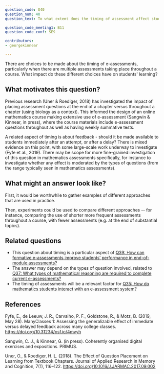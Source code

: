 ```yaml
---
question_code: Q40 
question_num: 40 
question_text: To what extent does the timing of assessment affect student learning? 

question_code_meeting1: B11
question_code_conf: SE9 

contributors: 
- georgekinnear

---
```


There are choices to be made about the timing of e-assessments, particularly when there are multiple assessments taking place throughout a course. What impact do these different choices have on students' learning?

## What motivates this question?

Previous research (Uner & Roediger, 2018) has investigated the impact of placing assessment questions at the end of a chapter versus throughout a chapter (using biology as a context). This informed the design of an online mathematics course making extensive use of e-assessment (Sangwin & Kinnear, in press), where the course materials include e-assessment questions throughout as well as having weekly summative tests.

A related aspect of timing is about feedback - should it be made available to students immediately after an attempt, or after a delay? There is mixed evidence on this point, with some large-scale work underway to investigate (Fyfe et al., 2019). There may be scope for more fine-grained investigation of this question in mathematics assessments specifically, for instance to investigate whether any effect is moderated by the types of questions (from the range typically seen in mathematics assessments).

## What might an answer look like?

First, it would be worthwhile to gather examples of different approaches that are used in practice.

Then, experiments could be used to compare different approaches -- for instance, comparing the use of shorter more frequent assessments throughout a course, with fewer assessments (e.g. at the end of substantial topics).

## Related questions

* This question about timing is a particular aspect of [Q39: How can formative e-assessments improve students’ performance in end-of-module assessments?](Q39)
* The answer may depend on the types of question involved, related to [Q37: What types of mathematical reasoning are required to complete current e-assessments?](Q37)
* The timing of assessments will be a relevant factor for [Q35: How do mathematics students interact with an e-assessment system?](Q35)



## References

Fyfe, E., de Leeuw, J. R., Carvalho, P. F., Goldstone, R., & Motz, B. (2019, May 28). ManyClasses 1: Assessing the generalizable effect of immediate versus delayed feedback across many college classes. https://doi.org/10.31234/osf.io/4mvyh

Sangwin, C. J., & Kinnear, G. (in press). Coherently organised digital exercises and expositions. PRIMUS.

Uner, O., & Roediger, H. L. (2018). The Effect of Question Placement on Learning from Textbook Chapters. Journal of Applied Research in Memory and Cognition, 7(1), 116–122. https://doi.org/10.1016/J.JARMAC.2017.09.002
